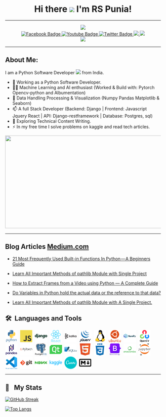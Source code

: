 <!--
**CodingMantras/CodingMantras** is a ✨ _special_ ✨ repository because its `README.md` (this file) appears on your GitHub profile.

Here are some ideas to get you started:

- 🔭 I’m currently working on ...
- 🌱 I’m currently learning ...
- 👯 I’m looking to collaborate on ...
- 🤔 I’m looking for help with ...
- 💬 Ask me about ...
- 📫 How to reach me: ...
- 😄 Pronouns: ...
- ⚡ Fun fact: ...
-->
# <h1 align="center">Hi there <img src="https://media.giphy.com/media/hvRJCLFzcasrR4ia7z/giphy.gif" width="40"> I'm RS Punia!</h1>

---

<div id="header" align="center">
  <img src="https://media2.giphy.com/media/gjrYDwbjnK8x36xZIO/giphy.gif?cid=790b76110573bc69645334166f3ad6276460a0db60d5ebe9&rid=giphy.gif&ct=s" width="200"/>
</div>

<div id="badges" align="center">
  <a href="https://www.facebook.com/CodingMantras22/">
    <img src="https://img.shields.io/badge/FaceBook-blue?style=for-the-badge&logo=facebook&logoColor=white" alt="Facebook Badge"/>
  </a>
  <a href="https://www.youtube.com/channel/UC3FMGm3Eo1AkmTht3sR_Npw">
    <img src="https://img.shields.io/badge/YouTube-red?style=for-the-badge&logo=youtube&logoColor=white" alt="Youtube Badge"/>
  </a>
  <a href="https://twitter.com/CodingMantras">
    <img src="https://img.shields.io/badge/Twitter-blue?style=for-the-badge&logo=twitter&logoColor=white" alt="Twitter Badge"/>
  </a>
  <a href="https://medium.com/@mycodingmantras">
    <img src="https://img.shields.io/badge/Medium-12100E?style=for-the-badge&logo=medium&logoColor=white"/>
  </a>
  <a href="https://stackoverflow.com/users/14476286/rs-punia">
    <img src="https://img.shields.io/badge/-Stackoverflow-FE7A16?style=for-the-badge&logo=stack-overflow&logoColor=white"/>
  </a>
  
  
</div>
<div id="badges" align="center">
  <img src="https://komarev.com/ghpvc/?username=CodingMantras&color=blue" />
</div>

---

## About Me:

I am a Python Software Developer <img src="https://media4.giphy.com/media/kJV3yFjaVYtlP0CMOR/giphy.gif?cid=ecf05e47kboikxeefq7nyh498018smj88z1v522qkppn3nzo&rid=giphy.gif&ct=s" width="30"> from India.

- 🔭 Working as a Python Software Developer.
- 🧑‍💻 Machine Learning and AI enthusiast (Worked & Build with: Pytorch Opencv-python and Albumentation)
- 🧾 Data Handling Processing & Visualization (Numpy Pandas Matplotlib & Seaborn)
- 📫 A full Stack Developer (Backend: Django | Frontend: Javascript Jquery React | API: Django-restframework | Database: Postgres, sql)
- 🌱 Exploring Technical Content Writing.
- ⚡ In my free time I solve problems on kaggle and read tech articles.

<p align="center"><img src="https://media.giphy.com/media/dWesBcTLavkZuG35MI/giphy.gif" width="600" height="300"  /></p>

---

## Blog Articles [Medium.com](https://medium.com/@mycodingmantras)

- [21 Most Frequently Used Built-in Functions In Python — A Beginners Guide](https://medium.com/@mycodingmantras/21-most-frequently-used-built-in-functions-in-python-a-beginners-guide-2224a6cda953)

- [Learn All Important Methods of pathlib Module with Single Project](https://medium.com/@mycodingmantras/learn-all-important-methods-of-pathlib-module-with-single-project-eb60a2f03053)

- [How to Extract Frames from a Video using Python — A Complete Guide](https://medium.com/@mycodingmantras/how-to-extract-frames-from-a-video-using-python-a-complete-guide-3124618b76cb)

- [Do Variables in Python hold the actual data or the reference to that data?](https://medium.com/@mycodingmantras/do-variables-in-python-hold-the-actual-data-or-the-reference-to-that-data-8760fc71d814)

- [Learn All Important Methods of pathlib Module with A Single Project.](https://medium.com/@mycodingmantras/learn-all-important-methods-of-pathlib-module-with-single-project-eb60a2f03053)

## 🛠 &nbsp;Languages and Tools

<p>
<img src="https://github.com/devicons/devicon/blob/master/icons/python/python-original-wordmark.svg" title="Python"  alt="Python" width="40" height="40"/>&nbsp;
<img src="https://github.com/devicons/devicon/blob/master/icons/javascript/javascript-original.svg" title="JavaScript" alt="JavaScript" width="40" height="40"/>&nbsp;
<img src="https://github.com/devicons/devicon/blob/master/icons/django/django-plain-wordmark.svg" title="Django" alt="Django" width="40" height="40"/>&nbsp;
<img src="https://github.com/devicons/devicon/blob/master/icons/react/react-original-wordmark.svg" title="React" alt="React" width="40" height="40"/>&nbsp;
<img src="https://github.com/devicons/devicon/blob/master/icons/apachekafka/apachekafka-original-wordmark.svg" title="Kafka" alt="Kafka" width="40" height="40"/>&nbsp;
<img src="https://github.com/devicons/devicon/blob/master/icons/jquery/jquery-original-wordmark.svg" title="Jquery"  alt="Jquery" width="40" height="40"/>&nbsp;
<img src="https://github.com/devicons/devicon/blob/master/icons/linux/linux-original.svg" title="Linux" alt="Linux" width="40" height="40"/>&nbsp;
<img src="https://github.com/devicons/devicon/blob/master/icons/ubuntu/ubuntu-plain-wordmark.svg" title="Ubuntu"  alt="Ubuntu" width="40" height="40"/>&nbsp;
<img src="https://github.com/devicons/devicon/blob/master/icons/numpy/numpy-original-wordmark.svg" title="Numpy"  alt="Numpy" width="40" height="40"/>&nbsp;
<img src="https://github.com/devicons/devicon/blob/master/icons/opencv/opencv-original-wordmark.svg" title="OpenCV"  alt="OpenCV" width="40" height="40"/>&nbsp;
<img src="https://github.com/devicons/devicon/blob/master/icons/pandas/pandas-original-wordmark.svg" title="Pandas"  alt="Pandas" width="40" height="40"/>&nbsp;
<img src="https://github.com/devicons/devicon/blob/master/icons/pytorch/pytorch-original-wordmark.svg" title="Pytorch"  alt="Pytorch" width="40" height="40"/>&nbsp;
<img src="https://github.com/devicons/devicon/blob/master/icons/postgresql/postgresql-original-wordmark.svg" title="Postgresql"  alt="Postgresql" width="40" height="40"/>&nbsp;
<img src="https://github.com/devicons/devicon/blob/master/icons/qt/qt-original.svg" title="PyQt5"  alt="PyQt5" width="40" height="40"/>&nbsp;
<img src="https://github.com/devicons/devicon/blob/master/icons/sqlite/sqlite-original-wordmark.svg" title="SQLite"  alt="SQLite" width="40" height="40"/>&nbsp;
<img src="https://github.com/devicons/devicon/blob/master/icons/html5/html5-original.svg" title="HTML5" alt="HTML" width="40" height="40"/>&nbsp;
<img src="https://github.com/devicons/devicon/blob/master/icons/css3/css3-plain-wordmark.svg"  title="CSS3" alt="CSS" width="40" height="40"/>&nbsp;
<img src="https://github.com/devicons/devicon/blob/master/icons/bootstrap/bootstrap-original-wordmark.svg" title="Bootstrap" alt="Bootstrap" width="40" height="40"/>&nbsp;
<img src="https://github.com/devicons/devicon/blob/master/icons/anaconda/anaconda-original-wordmark.svg" title="Anaconda" alt="Anaconda" width="40" height="40"/>&nbsp;
<img src="https://github.com/devicons/devicon/blob/master/icons/jupyter/jupyter-original-wordmark.svg" title="Jupyter"  alt="Jupyter" width="40" height="40"/>&nbsp;
<img src="https://github.com/devicons/devicon/blob/master/icons/vscode/vscode-original-wordmark.svg" title="VSCode"  alt="VSCode" width="40" height="40"/>&nbsp;
<img src="https://github.com/devicons/devicon/blob/master/icons/git/git-original-wordmark.svg" title="Git" **alt="Git" width="40" height="40"/>&nbsp;
<img src="https://github.com/devicons/devicon/blob/master/icons/nginx/nginx-original.svg" title="Nginx"  alt="Nginx" width="40" height="40"/>&nbsp;
<img src="https://github.com/devicons/devicon/blob/master/icons/kaggle/kaggle-original-wordmark.svg" title="Kaggle" alt="Kaggle" width="40" height="40"/>&nbsp;
<img src="https://github.com/devicons/devicon/blob/master/icons/canva/canva-original.svg" title="Canva" alt="Canva" width="40" height="40"/>&nbsp;
<img src="https://github.com/devicons/devicon/blob/master/icons/markdown/markdown-original.svg" title="Markdown"  alt="Markdown" width="40" height="40"/>&nbsp;
</p>

---

## 🚀 &nbsp; My Stats

[![GitHub Streak](https://github-readme-streak-stats.herokuapp.com/?user=CodingMantras)](https://git.io/streak-stats)

[![Top Langs](https://github-readme-stats.vercel.app/api/top-langs/?username=CodingMantras)](https://github.com/anuraghazra/github-readme-stats)
